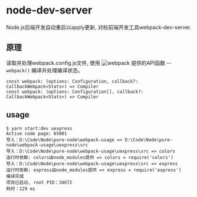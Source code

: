 # node-dev-server

Node.js后端开发自动重启以apply更新, 对标前端开发工具webpack-dev-server.


## 原理

读取并处理webpack.config.js文件, 使用 ![webpack](https://github.com/webpack/webpack) 提供的API函数 -- `webpack()` 编译并处理编译状态。
```
const webpack: (options: Configuration, callback?: CallbackWebpack<Stats>) => Compiler
const webpack: (options: Configuration[], callback?: CallbackWebpack<Stats>) => Compiler
```


## usage

```
$ yarn start:dev uexpress
Active code page: 65001
导入：D:\Code\Node\pure-node\webpack-usage => D:\Code\Node\pure-node\webpack-usage\uexpress\src
导入：D:\Code\Node\pure-node\webpack-usage\uexpress\src => colors
运行时依赖: colors由node_modules提供 => colors = require('colors')
导入：D:\Code\Node\pure-node\webpack-usage\uexpress\src => express
运行时依赖: express由node_modules提供 => express = require('express')
编译完成
项目已启动, root PID：34672
耗时：129 ms
```
